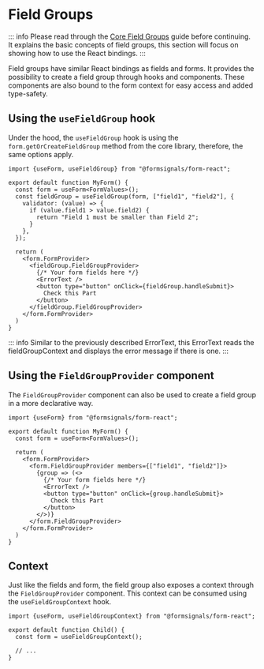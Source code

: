 # Field Groups

::: info
Please read through the [Core Field Groups](/guide/field-groups) guide before continuing.
It explains the basic concepts of field groups, this section will focus on showing how to use the React bindings.
:::

Field groups have similar React bindings as fields and forms.
It provides the possibility to create a field group through hooks and components.
These components are also bound to the form context for easy access and added type-safety.

## Using the `useFieldGroup` hook

Under the hood, the `useFieldGroup` hook is using the `form.getOrCreateFieldGroup` method from the core library,
therefore, the same options apply.

```tsx
import {useForm, useFieldGroup} from "@formsignals/form-react";

export default function MyForm() {
  const form = useForm<FormValues>();
  const fieldGroup = useFieldGroup(form, ["field1", "field2"], {
    validator: (value) => {
      if (value.field1 > value.field2) {
        return "Field 1 must be smaller than Field 2";
      }
    },
  });

  return (
    <form.FormProvider>
      <fieldGroup.FieldGroupProvider>
        {/* Your form fields here */}
        <ErrorText />
        <button type="button" onClick={fieldGroup.handleSubmit}>
          Check this Part
        </button>
      </fieldGroup.FieldGroupProvider>
    </form.FormProvider>
  )
}
```

::: info
Similar to the previously described ErrorText, this ErrorText reads the fieldGroupContext and displays the error message if there is one.
:::

## Using the `FieldGroupProvider` component

The `FieldGroupProvider` component can also be used to create a field group in a more declarative way.

```tsx
import {useForm} from "@formsignals/form-react";

export default function MyForm() {
  const form = useForm<FormValues>();

  return (
    <form.FormProvider>
      <form.FieldGroupProvider members={["field1", "field2"]}>
        {group => (<>
          {/* Your form fields here */}
          <ErrorText />
          <button type="button" onClick={group.handleSubmit}>
            Check this Part
          </button>
        </>)}
      </form.FieldGroupProvider>
    </form.FormProvider>
  )
}
```

## Context

Just like the fields and form, the field group also exposes a context through the `FieldGroupProvider` component.
This context can be consumed using the `useFieldGroupContext` hook.

```tsx
import {useForm, useFieldGroupContext} from "@formsignals/form-react";

export default function Child() {
  const form = useFieldGroupContext();

  // ...
}
```
